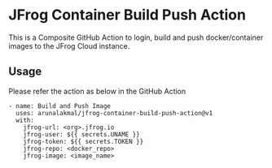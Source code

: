 # JFrog Container Build Push Action

This is a Composite GitHub Action to login, build and push docker/container images to the JFrog Cloud instance. 

## Usage

Please refer the action as below in the GitHub Action

```
- name: Build and Push Image
  uses: arunalakmal/jfrog-container-build-push-action@v1
  with:
    jfrog-url: <org>.jfrog.io
    jfrog-user: ${{ secrets.UNAME }}
    jfrog-token: ${{ secrets.TOKEN }}
    jfrog-repo: <docker_repo>
    jfrog-image: <image_name>
```
